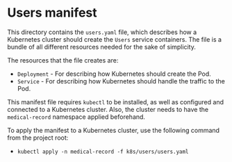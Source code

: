 # Users manifest
This directory contains the `users.yaml` file, which describes how a Kubernetes cluster should create the
`Users` service containers. The file is a bundle of all different resources needed for the sake of simplicity.

The resources that the file creates are:
- `Deployment` - For describing how Kubernetes should create the Pod.
- `Service` - For describing how Kubernetes should handle the traffic to the Pod.

This manifest file requires `kubectl` to be installed, as well as configured and connected to a Kubernetes cluster. Also,
the cluster needs to have the `medical-record` namespace applied beforehand.

To apply the manifest to a Kubernetes cluster, use the following command from the project root:
- `kubectl apply -n medical-record -f k8s/users/users.yaml`